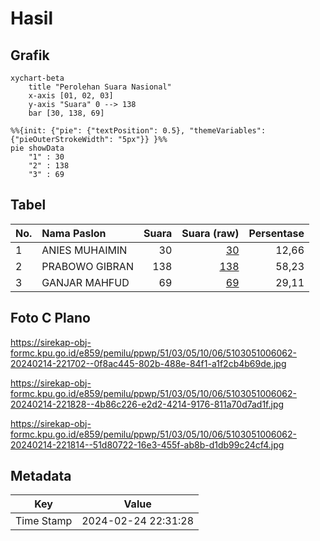 # Hasil

## Grafik

```mermaid
xychart-beta
    title "Perolehan Suara Nasional"
    x-axis [01, 02, 03]
    y-axis "Suara" 0 --> 138
    bar [30, 138, 69]
```

```mermaid
%%{init: {"pie": {"textPosition": 0.5}, "themeVariables": {"pieOuterStrokeWidth": "5px"}} }%%
pie showData
    "1" : 30
    "2" : 138
    "3" : 69
```

## Tabel

| No. | Nama Paslon    | Suara | Suara (raw) | Persentase |
|:--- |:-------------- | -----:| -----------:| ----------:|
| 1   | ANIES MUHAIMIN | 30    | [30][p-1]   | 12,66      |
| 2   | PRABOWO GIBRAN | 138   | [138][p-2]  | 58,23      |
| 3   | GANJAR MAHFUD  | 69    | [69][p-3]   | 29,11      |


[p-1]: https://github.com/gigit-pemilu/pemilu-2024/blob/main/pilpres/hitung-suara/sub/51-bali/sub/03-badung/sub/05-kuta-selatan/sub/1006-jimbaran/sub/062-tps/sub/paslon-1.txt
[p-2]: https://github.com/gigit-pemilu/pemilu-2024/blob/main/pilpres/hitung-suara/sub/51-bali/sub/03-badung/sub/05-kuta-selatan/sub/1006-jimbaran/sub/062-tps/sub/paslon-2.txt
[p-3]: https://github.com/gigit-pemilu/pemilu-2024/blob/main/pilpres/hitung-suara/sub/51-bali/sub/03-badung/sub/05-kuta-selatan/sub/1006-jimbaran/sub/062-tps/sub/paslon-3.txt

## Foto C Plano

https://sirekap-obj-formc.kpu.go.id/e859/pemilu/ppwp/51/03/05/10/06/5103051006062-20240214-221702--0f8ac445-802b-488e-84f1-a1f2cb4b69de.jpg

https://sirekap-obj-formc.kpu.go.id/e859/pemilu/ppwp/51/03/05/10/06/5103051006062-20240214-221828--4b86c226-e2d2-4214-9176-811a70d7ad1f.jpg

https://sirekap-obj-formc.kpu.go.id/e859/pemilu/ppwp/51/03/05/10/06/5103051006062-20240214-221814--51d80722-16e3-455f-ab8b-d1db99c24cf4.jpg


## Metadata

| Key        | Value               |
| ---------- | ------------------- |
| Time Stamp | 2024-02-24 22:31:28 |



